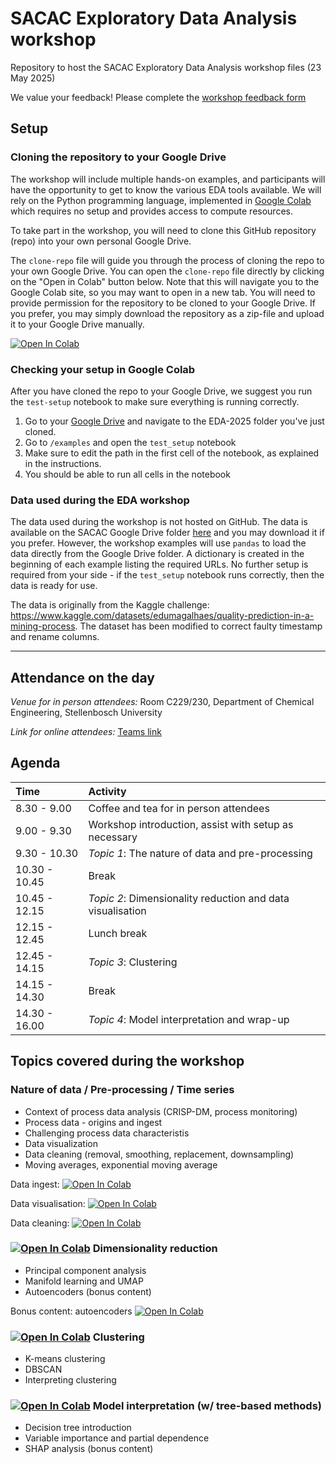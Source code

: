 # SACAC Exploratory Data Analysis workshop
Repository to host the SACAC Exploratory Data Analysis workshop files (23 May 2025)

We value your feedback! Please complete the [workshop feedback form](https://forms.office.com/r/saYvVH2eh7)

## Setup

### Cloning the repository to your Google Drive
The workshop will include multiple hands-on examples, and participants will have the opportunity to get to know the various EDA tools available. We will rely on the Python programming language, implemented in [Google Colab](https://colab.google/) which requires no setup and provides access to compute resources.

To take part in the workshop, you will need to clone this GitHub repository (repo) into your own personal Google Drive.

The `clone-repo` file will guide you through the process of cloning the repo to your own Google Drive. You can open the `clone-repo` file directly by clicking on the "Open in Colab" button below. Note that this will navigate you to the Google Colab site, so you may want to open in a new tab. You will need to provide permission for the repository to be cloned to your Google Drive. If you prefer, you may simply download the repository as a zip-file and upload it to your Google Drive manually.

[![Open In Colab](https://colab.research.google.com/assets/colab-badge.svg)](https://colab.research.google.com/github/sacac-resources/EDA-2025/blob/main/clone-repo.ipynb)

### Checking your setup in Google Colab
After you have cloned the repo to your Google Drive, we suggest you run the `test-setup` notebook to make sure everything is running correctly. 
1. Go to your [Google Drive](https://drive.google.com/) and navigate to the EDA-2025 folder you've just cloned.
2. Go to `/examples` and open the `test_setup` notebook
3. Make sure to edit the path in the first cell of the notebook, as explained in the instructions.
4. You should be able to run all cells in the notebook

### Data used during the EDA workshop
The data used during the workshop is not hosted on GitHub. The data is available on the SACAC Google Drive folder [here](https://drive.google.com/drive/folders/1YcMv9eZFhopJvv1TjTTH029e5ufIw8c_?usp=drive_link) and you may download it if you prefer. However, the workshop examples will use `pandas` to load the data directly from the Google Drive folder. A dictionary is created in the beginning of each example listing the required URLs. No further setup is required from your side - if the `test_setup` notebook runs correctly, then the data is ready for use.

The data is originally from the Kaggle challenge: https://www.kaggle.com/datasets/edumagalhaes/quality-prediction-in-a-mining-process.
The dataset has been modified to correct faulty timestamp and rename columns.

_______________________________________________________________________
## Attendance on the day
_Venue for in person attendees:_
Room C229/230, Department of Chemical Engineering, Stellenbosch University

_Link for online attendees:_
[Teams link](https://teams.microsoft.com/l/meetup-join/19%3ameeting_Nzg1N2RlZmQtYmMzMC00NGE5LWFmNjctNDQ3ZTAwNTQxYTc4%40thread.v2/0?context=%7b%22Tid%22%3a%22a6fa3b03-0a3c-4258-8433-a120dffcd348%22%2c%22Oid%22%3a%226d166535-09ed-44dc-a121-8bcc07886777%22%7d)

## Agenda
| Time          | Activity|
| :---          | :--- |
| 8.30 - 9.00   | Coffee and tea for in person attendees |
| 9.00 - 9.30   | Workshop introduction, assist with setup as necessary |
| 9.30 - 10.30  | *Topic 1*: The nature of data and pre-processing |
| 10.30 - 10.45 | Break |
| 10.45 - 12.15 | *Topic 2*: Dimensionality reduction and data visualisation |
| 12.15 - 12.45 | Lunch break |
| 12.45 - 14.15 | *Topic 3*: Clustering |
| 14.15 - 14.30 | Break |
| 14.30 - 16.00 | *Topic 4*: Model interpretation and wrap-up |

## Topics covered during the workshop
### Nature of data / Pre-processing / Time series
* Context of process data analysis (CRISP-DM, process monitoring)
* Process data - origins and ingest
* Challenging process data characteristis
* Data visualization
* Data cleaning (removal, smoothing, replacement, downsampling)
* Moving averages, exponential moving average


Data ingest: [![Open In Colab](https://colab.research.google.com/assets/colab-badge.svg)](https://colab.research.google.com/github/sacac-resources/EDA-2025/blob/main/examples/data_ingest.ipynb)

Data visualisation: [![Open In Colab](https://colab.research.google.com/assets/colab-badge.svg)](https://colab.research.google.com/github/sacac-resources/EDA-2025/blob/main/examples/data_visualization.ipynb)

Data cleaning: [![Open In Colab](https://colab.research.google.com/assets/colab-badge.svg)](https://colab.research.google.com/github/sacac-resources/EDA-2025/blob/main/examples/data_cleaning.ipynb)


### [![Open In Colab](https://colab.research.google.com/assets/colab-badge.svg)](https://colab.research.google.com/github/sacac-resources/EDA-2025/blob/main/examples/dimensionality_reduction.ipynb) Dimensionality reduction 
*	Principal component analysis
*	Manifold learning and UMAP
*	Autoencoders (bonus content)

Bonus content: autoencoders [![Open In Colab](https://colab.research.google.com/assets/colab-badge.svg)](https://colab.research.google.com/github/sacac-resources/EDA-2025/blob/main/examples/autoencoders.ipynb)




### [![Open In Colab](https://colab.research.google.com/assets/colab-badge.svg)](https://colab.research.google.com/github/sacac-resources/EDA-2025/blob/main/examples/clustering.ipynb) Clustering
*	K-means clustering
*	DBSCAN
*	Interpreting clustering

### [![Open In Colab](https://colab.research.google.com/assets/colab-badge.svg)](https://colab.research.google.com/github/sacac-resources/EDA-2025/blob/main/examples/model_interpretation.ipynb) Model interpretation (w/ tree-based methods)
*	Decision tree introduction
*	Variable importance and partial dependence
*	SHAP analysis (bonus content)
